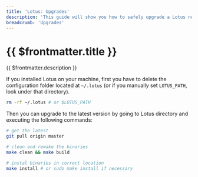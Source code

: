 ```yaml
---
title: 'Lotus: Upgrades'
description: 'This guide will show you how to safely upgrade a Lotus node to a newer version.'
breadcrumb: 'Upgrades'
---
```


# {{ $frontmatter.title }}

{{ $frontmatter.description }}

If you installed Lotus on your machine, first you have to delete the configuration folder located at `~/.lotus` (or if you manually set `LOTUS_PATH`, look under that directory).

```bash
rm -rf ~/.lotus # or $LOTUS_PATH
```

Then you can upgrade to the latest version by going to Lotus directory and executing the following commands:

```bash
# get the latest
git pull origin master

# clean and remake the binaries
make clean && make build

# instal binaries in correct location
make install # or sudo make install if necessary
```
